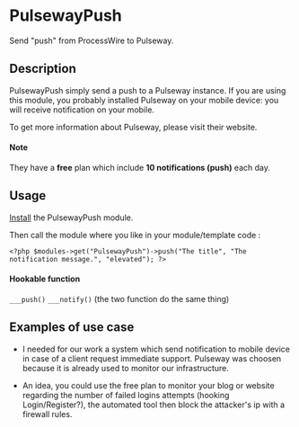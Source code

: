 # PulsewayPush

Send "push" from ProcessWire to Pulseway.

## Description

PulsewayPush simply send a push to a Pulseway instance. If you are using this
module, you probably installed Pulseway on your mobile device: you will receive
notification on your mobile.

To get more information about Pulseway, please visit their website.

#### Note
They have a **free** plan which include **10 notifications (push)** each day.

## Usage

[Install](http://modules.processwire.com/install-uninstall/) the PulsewayPush module.

Then call the module where you like in your module/template code :
```
<?php $modules->get("PulsewayPush")->push("The title", "The notification message.", "elevated"); ?>
```

#### Hookable function
```___push()```
```___notify()```
(the two function do the same thing)

## Examples of use case

- I needed for our work a system which send notification to mobile device in case
of a client request immediate support. Pulseway was choosen because it is already
used to monitor our infrastructure.

- An idea, you could use the free plan to monitor your blog or website regarding the number
of failed logins attempts (hooking Login/Register?), the automated tool then block the attacker's ip with a firewall rules.
